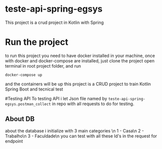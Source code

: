 # teste-api-spring-egsys
This project is a crud project in Kotlin with Spring

# Run the project
to run this project you need to have docker installed in your machine, once with docker and docker-compose are installed, just clone the project 
open terminal in root project folder, and run

```
docker-compose up 
```
and the containers will be up
this project is a CRUD project to train Kotlin Spring Boot and tecnical test 

#Testing API
To testing API i let Json file named by ```teste-api-spring-egsys.postman_collect```
in repo with all requests to do for testing.

## About DB
about the database i initialize with 3 main categories \n
1 - Casa\n
2 - Trabalho\n
3 - Faculdade\n
you can test with all these Id's in the request for endpoint



